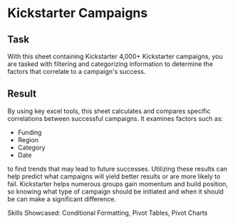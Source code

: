 # Kickstarter Campaigns

## Task
With this sheet containing Kickstarter 4,000+ Kickstarter campaigns, you are tasked with filtering and categorizing information to determine the factors that correlate to a campaign's success. 

## Result
By using key excel tools, this sheet calculates and compares specific correlations between successful campaigns. It examines factors such as:

- Funding
- Region
- Category
- Date

to find trends that may lead to future successes. Utilizing these results can help predict what campaigns will yield better results or are more likely to fail. Kickstarter helps numerous groups gain momentum and build position, so knowing what type of campaign should be initiated and when it should be can make a significant difference. 

Skills Showcased: Conditional Formatting, Pivot Tables, Pivot Charts
